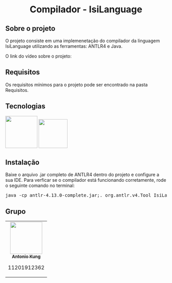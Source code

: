 <h1 align="center"> Compilador - IsiLanguage </h1>

## Sobre o projeto 
<p>O projeto consiste em uma implemenetação do compilador da linguagem IsiLanguage utilizando as ferramentas: ANTLR4 e Java.</p>
<p>O link do vídeo sobre o projeto:</p>


## Requisitos
<p>Os requisitos mínimos para o projeto pode ser encontrado na pasta Requisitos.</p>

## Tecnologias
<img src="https://avatars.githubusercontent.com/u/80584?s=200&v=4"  width="100px;"/>  <img src="https://static.mundoeducacao.uol.com.br/mundoeducacao/conteudo_legenda/47bb859e52444b02002dfe9e11de8c1e.jpg"  width="90px;"/>

## Instalação
Baixe o arquivo .jar completo de ANTLR4 dentro do projeto e configure a sua IDE. Para verficar se o compilador está funcionando corretamente, rode o seguinte comando no terminal: 
<pre>
java -cp antlr-4.13.0-complete.jar;. org.antlr.v4.Tool IsiLang.g4 -package parser -o ./src/parser/ 
</pre>


## Grupo 

<table>
  <tr>
    <td align="center">
      <a href="https://github.com/ShaoYi0206">
        <img src="https://github.com/ShaoYi0206.png" width="100px;"/><br>
        <sub>
          <b>Antonio Kung</b>
        </sub>        
      </a>
      <p>11201912362</p>
    </td>
  </table>
